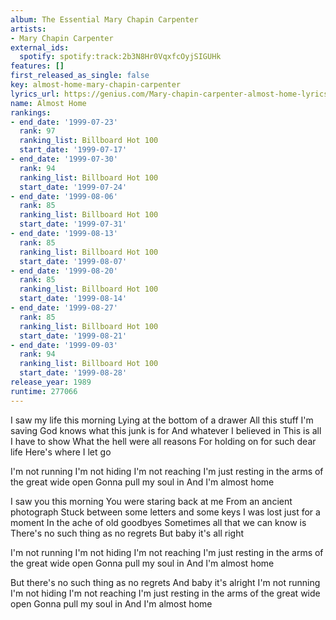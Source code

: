 ```yaml
---
album: The Essential Mary Chapin Carpenter
artists:
- Mary Chapin Carpenter
external_ids:
  spotify: spotify:track:2b3N8Hr0VqxfcOyjSIGUHk
features: []
first_released_as_single: false
key: almost-home-mary-chapin-carpenter
lyrics_url: https://genius.com/Mary-chapin-carpenter-almost-home-lyrics
name: Almost Home
rankings:
- end_date: '1999-07-23'
  rank: 97
  ranking_list: Billboard Hot 100
  start_date: '1999-07-17'
- end_date: '1999-07-30'
  rank: 94
  ranking_list: Billboard Hot 100
  start_date: '1999-07-24'
- end_date: '1999-08-06'
  rank: 85
  ranking_list: Billboard Hot 100
  start_date: '1999-07-31'
- end_date: '1999-08-13'
  rank: 85
  ranking_list: Billboard Hot 100
  start_date: '1999-08-07'
- end_date: '1999-08-20'
  rank: 85
  ranking_list: Billboard Hot 100
  start_date: '1999-08-14'
- end_date: '1999-08-27'
  rank: 85
  ranking_list: Billboard Hot 100
  start_date: '1999-08-21'
- end_date: '1999-09-03'
  rank: 94
  ranking_list: Billboard Hot 100
  start_date: '1999-08-28'
release_year: 1989
runtime: 277066
---
```

I saw my life this morning
Lying at the bottom of a drawer
All this stuff I'm saving
God knows what this junk is for
And whatever I believed in
This is all I have to show
What the hell were all reasons
For holding on for such dear life
Here's where I let go


I'm not running
I'm not hiding
I'm not reaching
I'm just resting in the arms of the great wide open
Gonna pull my soul in
And I'm almost home


I saw you this morning
You were staring back at me
From an ancient photograph
Stuck between some letters and some keys
I was lost just for a moment
In the ache of old goodbyes
Sometimes all that we can know is
There's no such thing as no regrets
But baby it's all right


I'm not running
I'm not hiding
I'm not reaching
I'm just resting in the arms of the great wide open
Gonna pull my soul in
And I'm almost home

But there's no such thing as no regrets
And baby it's alright
I'm not running
I'm not hiding
I'm not reaching
I'm just resting in the arms of the great wide open
Gonna pull my soul in
And I'm almost home
